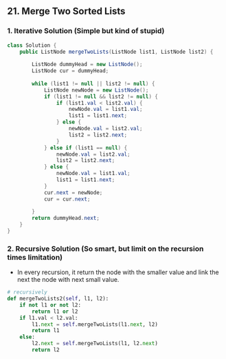 ## 21. Merge Two Sorted Lists

### 1. Iterative Solution (Simple but kind of stupid)
```Java
class Solution {
    public ListNode mergeTwoLists(ListNode list1, ListNode list2) {
        
        ListNode dummyHead = new ListNode();
        ListNode cur = dummyHead;
        
        while (list1 != null || list2 != null) {
            ListNode newNode = new ListNode();
            if (list1 != null && list2 != null) {
                if (list1.val < list2.val) {
                    newNode.val = list1.val;
                    list1 = list1.next;
                } else {
                    newNode.val = list2.val;
                    list2 = list2.next;
                }
            } else if (list1 == null) {
                newNode.val = list2.val;
                list2 = list2.next;
            } else {
                newNode.val = list1.val;
                list1 = list1.next;
            } 
            cur.next = newNode;
            cur = cur.next;
            
        }
        return dummyHead.next;
    }
}
```

### 2. Recursive Solution (So smart, but limit on the recursion times limitation)
- In every recursion, it return the node with the smaller value and link the next the node with next small value. 

```Python
# recursively    
def mergeTwoLists2(self, l1, l2):
    if not l1 or not l2:
        return l1 or l2
    if l1.val < l2.val:
        l1.next = self.mergeTwoLists(l1.next, l2)
        return l1
    else:
        l2.next = self.mergeTwoLists(l1, l2.next)
        return l2
```
